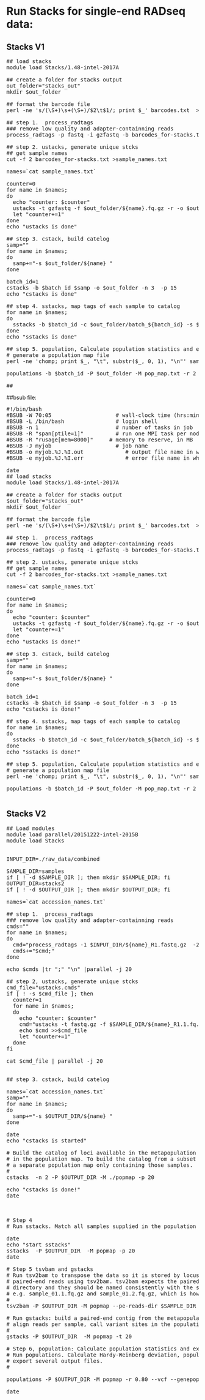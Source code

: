 # Run Stacks for single-end RADseq data:

## Stacks V1
<pre>
## load stacks
module load Stacks/1.48-intel-2017A

## create a folder for stacks output
out_folder="stacks_out"
mkdir $out_folder

## format the barcode file
perl -ne 's/(\S+)\s+(\S+)/$2\t$1/; print $_' barcodes.txt  >barcodes_for-stacks.txt 

## step 1.  process_radtags
### remove low quality and adapter-containning reads
process_radtags -p fastq -i gzfastq -b barcodes_for-stacks.txt -o $out_folder -e pstI -E phred33 -r -c -q

## step 2. ustacks, generate unique stcks
## get sample names
cut -f 2 barcodes_for-stacks.txt >sample_names.txt 

names=`cat sample_names.txt`

counter=0
for name in $names;
do
  echo "counter: $counter"
  ustacks -t gzfastq -f $out_folder/${name}.fq.gz -r -o $out_folder -i $counter -m 5 -M 3 -p 1
  let "counter+=1"
done
echo "ustacks is done"

## step 3. cstack, build catelog
samp=""
for name in $names;
do
  samp+="-s $out_folder/${name} "
done

batch_id=1
cstacks -b $batch_id $samp -o $out_folder -n 3  -p 15 
echo "cstacks is done"

## step 4. sstacks, map tags of each sample to catalog
for name in $names;
do
  sstacks -b $batch_id -c $out_folder/batch_${batch_id} -s $out_folder/$name -o $out_folder  
done
echo "sstacks is done"

## step 5. population, Calculate population statistics and export several output files
# generate a population map file
perl -ne 'chomp; print $_, "\t", substr($_, 0, 1), "\n"' sample_names.txt >pop_map.txt

populations -b $batch_id -P $out_folder -M pop_map.txt -r 2 -m 5 -e pstI -t 15 --genomic --fasta --vcf --structure --phylip

##
</pre>

##bsub file:

<pre>
#!/bin/bash
#BSUB -W 70:05                    # wall-clock time (hrs:mins)
#BSUB -L /bin/bash                # login shell    
#BSUB -n 1                        # number of tasks in job
#BSUB -R "span[ptile=1]"          # run one MPI task per node
#BSUB -R "rusage[mem=8000]"     # memory to reserve, in MB
#BSUB -J myjob                    # job name
#BSUB -o myjob.%J.%I.out             # output file name in which %J is replaced by the job ID
#BSUB -e myjob.%J.%I.err             # error file name in which %J is replaced by the job ID

date
## load stacks
module load Stacks/1.48-intel-2017A

## create a folder for stacks output
$out_folder="stacks_out"
mkdir $out_folder

## format the barcode file
perl -ne 's/(\S+)\s+(\S+)/$2\t$1/; print $_' barcodes.txt  >barcodes_for-stacks.txt 

## step 1.  process_radtags
### remove low quality and adapter-containning reads
process_radtags -p fastq -i gzfastq -b barcodes_for-stacks.txt -o $out_folder -e pstI -E phred33 -r -c -q

## step 2. ustacks, generate unique stcks
## get sample names
cut -f 2 barcodes_for-stacks.txt >sample_names.txt 

names=`cat sample_names.txt`

counter=0
for name in $names;
do
  echo "counter: $counter"
  ustacks -t gzfastq -f $out_folder/${name}.fq.gz -r -o $out_folder -i $counter -m 5 -M 3 -p 1
  let "counter+=1"
done
echo "ustacks is done!"

## step 3. cstack, build catelog
samp=""
for name in $names;
do
  samp+="-s $out_folder/${name} "
done

batch_id=1
cstacks -b $batch_id $samp -o $out_folder -n 3  -p 15 
echo "cstacks is done!"

## step 4. sstacks, map tags of each sample to catalog
for name in $names;
do
  sstacks -b $batch_id -c $out_folder/batch_${batch_id} -s $out_folder/$name -o $out_folder  
done
echo "sstacks is done!"

## step 5. population, Calculate population statistics and export several output files
# generate a population map file
perl -ne 'chomp; print $_, "\t", substr($_, 0, 1), "\n"' sample_names.txt >pop_map.txt

populations -b $batch_id -P $out_folder -M pop_map.txt -r 2 -m 5 -e pstI -t 15 --genomic --fasta --vcf --structure --phylip

</pre>

## Stacks V2
<pre>
## Load modules
module load parallel/20151222-intel-2015B
module load Stacks


INPUT_DIR=./raw_data/combined

SAMPLE_DIR=samples
if [ ! -d $SAMPLE_DIR ]; then mkdir $SAMPLE_DIR; fi
OUTPUT_DIR=stacks2
if [ ! -d $OUTPUT_DIR ]; then mkdir $OUTPUT_DIR; fi

names=`cat accession_names.txt`

## step 1.  process_radtags
### remove low quality and adapter-containning reads
cmds=""
for name in $names;
do
  cmd="process_radtags -1 $INPUT_DIR/${name}_R1.fastq.gz  -2 $INPUT_DIR/${name}_R2.fastq.gz -o $SAMPLE_DIR -c -q --disable_rad_check -i gzfastq"
  cmds+="$cmd;"
done

echo $cmds |tr ";" "\n" |parallel -j 20

## step 2, ustacks, generate unique stcks
cmd_file="ustacks.cmds"
if [ ! -s $cmd_file ]; then
  counter=1
  for name in $names;
  do
    echo "counter: $counter"
    cmd="ustacks -t fastq.gz -f $SAMPLE_DIR/${name}_R1.1.fq.gz -r -o $OUTPUT_DIR -i $counter -m 5 -M 2 -p 5 --name $name"
    echo $cmd >>$cmd_file
    let "counter+=1"
  done
fi

cat $cmd_file | parallel -j 20 

 
## step 3. cstack, build catelog

names=`cat accession_names.txt`
samp=""
for name in $names;
do
  samp+="-s $OUTPUT_DIR/${name} "
done

date
echo "cstacks is started"

# Build the catalog of loci available in the metapopulation from the samples contained
# in the population map. To build the catalog from a subset of individuals, supply
# a separate population map only containing those samples.
#
cstacks  -n 2 -P $OUTPUT_DIR -M ./popmap -p 20

echo "cstacks is done!"
date



# Step 4
# Run sstacks. Match all samples supplied in the population map against the catalog.

date
echo "start sstacks"
sstacks  -P $OUTPUT_DIR  -M popmap -p 20
date

# Step 5 tsvbam and gstacks
# Run tsv2bam to transpose the data so it is stored by locus, instead of by sample. We will include
# paired-end reads using tsv2bam. tsv2bam expects the paired read files to be in the samples
# directory and they should be named consistently with the single-end reads,
# e.g. sample_01.1.fq.gz and sample_01.2.fq.gz, which is how process_radtags will output them.
#
tsv2bam -P $OUTPUT_DIR -M popmap --pe-reads-dir $SAMPLE_DIR -t 20

# Run gstacks: build a paired-end contig from the metapopulation data (if paired-reads provided),
# align reads per sample, call variant sites in the population, genotypes in each individual.
#
gstacks -P $OUTPUT_DIR  -M popmap -t 20

# Step 6, population: Calculate population statistics and export several output files
# Run populations. Calculate Hardy-Weinberg deviation, population statistics, f-statistics
# export several output files.
#

populations -P $OUTPUT_DIR -M popmap -r 0.80 --vcf --genepop --structure --fstats --hwe --phylip --fasta --write_single_snp  -t 20

date
</pre>
